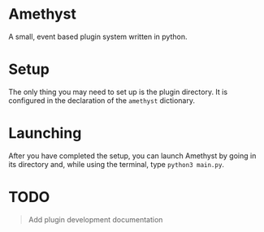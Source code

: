 # Amethyst
A small, event based plugin system written in python.  

# Setup
The only thing you may need to set up is the plugin directory. It is configured in the declaration of the `amethyst` dictionary.  

# Launching
After you have completed the setup, you can launch Amethyst by going in its directory and, while using the terminal, type `python3 main.py`.  

# TODO
> Add plugin development documentation  
